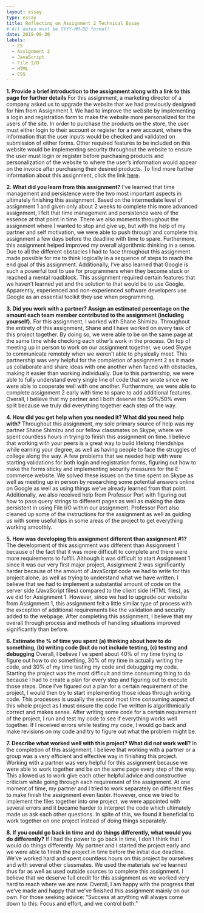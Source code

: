 ```yaml
---
layout: essay
type: essay
title: Reflecting on Assignment 2 Technical Essay
# All dates must be YYYY-MM-DD format!
date: 2019-08-30
labels:
  - E5
  - Assignment 2
  - JavaScript
  - File I/O
  - HTML
  - CSS
---
```


**1. Provide a brief introduction to the assignment along with a link to this page for further details**
For this assignment, a marketing director of a company asked us to upgrade the website that we had previously designed for him from Assignment 1. We had to improve the website by implementing a login and registration form to make the website more personalized for the users of the site. In order to purchase the products on the store, the user must either login to their account or register for a new account, where the information that the user inputs would be checked and validated on submission of either forms. Other required features to be included on this website would be implementing security throughout the website to ensure the user must login or register before purchasing products and personalization of the website to where the user’s information would appear on the invoice after purchasing their desired products. To find more further information about this assignment, click the link [here](https://dport96.github.io/ITM352/morea/150.Assignment2/experience-Assignment2_retrospective.html).

**2. What did you learn from this assignment?**
I’ve learned that time management and persistence were the two most important aspects in ultimately finishing this assignment. Based on the intermediate level of assignment 1 and given only about 2 weeks to complete this more advanced assignment, I felt that time management and persistence were of the essence at that point in time. There we also moments throughout the assignment where I wanted to stop and give up, but with the help of my partner and self motivation, we were able to push through and complete this assignment a few days before the deadline with time to spare. Furthermore, this assignment helped improved my overall algorithmic thinking in a sense. Due to all the different obstacles I had to face throughout this assignment made possible for me to think logically in a sequence of steps to reach the end goal of this assignment. Additionally, I’ve also learned that Google is such a powerful tool to use for programmers when they become stuck or reached a mental roadblock. This assignment required certain features that we haven’t learned yet and the solution to that would be to use Google. Apparently, experienced and non-experienced software developers use Google as an essential toolkit they use when programming.

**3. Did you work with a partner? Assign an estimated percentage on the amount each team member contributed to the assignment (including yourself).**
For this assignment, I worked with Shane Shimizu. Throughout the entirety of this assignment, Shane and I have worked on every task of this project together. By doing so, we were able to be on the same page at the same time while checking each other’s work in the process. On top of meeting up in person to work on our assignment together, we used Skype to communicate remotely when we weren’t able to physically meet. This partnership was very helpful for the completion of assignment 2 as it made us collaborate and share ideas with one another when faced with obstacles, making it easier than working individually. Due to this partnership, we were able to fully understand every single line of code that we wrote since we were able to cooperate well with one another. Furthermore, we were able to complete assignment 2 early with time to spare to add additional features. Overall, I believe that my partner and I both deserve the 50%/50% even split because we truly did everything together each step of the way.

**4. How did you get help when you needed it? What did you need help with?**
Throughout this assignment, my sole primary source of help was my partner Shane Shimizu and our fellow classmates on Skype; where we spent countless hours in trying to finish this assignment on time. I believe that working with your peers is a great way to build lifelong friendships while earning your degree, as well as having people to face the struggles of college along the way. A few problems that we needed help with were starting validations for both login and registration forms, figuring out how to make the forms sticky and implementing security measures for the E-commerce website. We solved these issues on the time spent on Skype as well as meeting up in person by researching some potential answers online on Google as well as using things we’ve already learned from that point. Additionally, we also received help from Professor Port with figuring out how to pass query strings to different pages as well as making the data persistent in using File I/O within our assignment. Professor Port also cleaned up some of the instructions for the assignment as well as guiding us with some useful tips in some areas of the project to get everything working smoothly. 

**5. How was developing this assignment different than assignment #1?**
The development of this assignment was different than Assignment 1 because of the fact that it was more difficult to complete and there were more requirements to fulfill. Although it was difficult to start Assignment 1 since it was our very first major project, Assignment 2 was significantly harder because of the amount of JavaScript code we had to write for this project alone, as well as trying to understand what we have written. I believe that we had to implement a substantial amount of code on the server side (JavaScript files) compared to the client side (HTML files), as we did for Assignment 1. However, since we had to upgrade our website from Assignment 1, this assignment felt a little similar type of process with the exception of additional requirements like the validation and security added to the webpage. After completing this assignment, I believe that my overall through process and methods of handling situations improved significantly than before.

**6. Estimate the % of time you spent (a) thinking about how to do something, (b) writing code (but do not include testing, (c) testing and debugging**
Overall, I believe I’ve spent about 40% of my time trying to figure out how to do something, 30% of my time in actually writing the code, and 30% of my time testing my code and debugging my code. Starting the project was the most difficult and time consuming thing to do because I had to create a plan for every step and figuring out to execute those steps. Once I’ve figured out a plan for a certain requirement of the project, I would then try to start implementing those ideas through writing code. This processes is usually the second most time consuming aspect of this whole project as I must ensure the code I’ve written is algorithmically correct and makes sense. After writing some code for a certain requirement of the project, I run and test my code to see if everything works well together. If I received errors while testing my code, I would go back and make revisions on my code and try to figure out what the problem might be.

**7. Describe what worked well with this project? What did not work well?**
In the completion of this assignment, I believe that working with a partner or a group was a very efficient and effective way in finishing this project. Working with a partner was very helpful for this assignment because we were able to work together and be on the same page every step of the way. This allowed us to work give each other helpful advice and constructive criticism while going through each requirement of the assignment. At one moment of time, my partner and I tried to work separately on different files to make finish the assignment even faster. However, once we tried to implement the files together into one project, we were appointed with several errors and it became harder to interpret the code which ultimately made us ask each other questions. In spite of this, we found it beneficial to work together on one project instead of doing things separately. 

**8. If you could go back in time and do things differently, what would you do differently?**
If I had the power to go back in time, I don’t think that I would do things differently. My partner and I started the project early and we were able to finish the project in time before the initial due deadline. We’ve worked hard and spent countless hours on this project by ourselves and with several other classmates. We used the materials we’ve learned thus far as well as used outside sources to complete this assignment. I believe that we deserve full credit for this assignment as we worked very hard to reach where we are now. Overall, I am happy with the progress that we’ve made and happy that we’ve finished this assignment mainly on our own. For those seeking advice: “Success at anything will always come down to this: Focus and effort, and we control both.”
